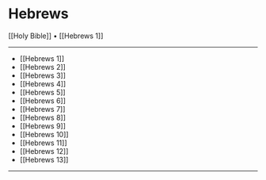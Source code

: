 # Hebrews

[[Holy Bible]] • [[Hebrews 1]]

---

- [[Hebrews 1]]
- [[Hebrews 2]]
- [[Hebrews 3]]
- [[Hebrews 4]]
- [[Hebrews 5]]
- [[Hebrews 6]]
- [[Hebrews 7]]
- [[Hebrews 8]]
- [[Hebrews 9]]
- [[Hebrews 10]]
- [[Hebrews 11]]
- [[Hebrews 12]]
- [[Hebrews 13]]

---
